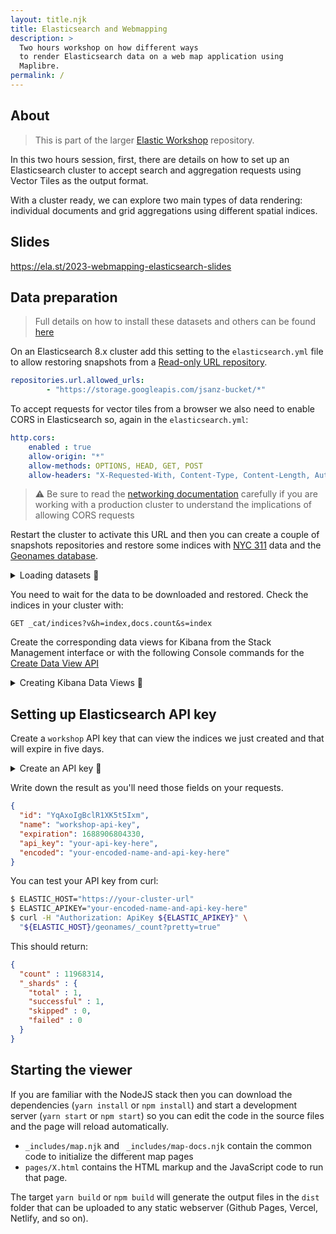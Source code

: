```yaml
---
layout: title.njk
title: Elasticsearch and Webmapping
description: >
  Two hours workshop on how different ways
  to render Elasticsearch data on a web map application using 
  Maplibre.
permalink: /
---
```


## About

> This is part of the larger [Elastic Workshop](https://github.com/jsanz/elastic-workshop/) repository.

In this two hours session, first, there are details on how to set up an Elasticsearch cluster to accept search and aggregation requests using Vector Tiles as the output format.

With a cluster ready, we can explore two main types of data rendering: individual documents and grid aggregations using different spatial indices.

## Slides

<https://ela.st/2023-webmapping-elasticsearch-slides>

## Data preparation

> Full details on how to install these datasets and others can be found [here](https://gist.github.com/jsanz/235570f46634269ee354c831f87caf65)

On an Elasticsearch 8.x cluster add this setting to the `elasticsearch.yml` file to allow restoring snapshots from a [Read-only URL repository](https://www.elastic.co/guide/en/elasticsearch/reference/master/snapshots-read-only-repository.html).

```yaml
repositories.url.allowed_urls: 
        - "https://storage.googleapis.com/jsanz-bucket/*"
```

To accept requests for vector tiles from a browser we also need to enable CORS in Elasticsearch so, again in the `elasticsearch.yml`:

```yaml
http.cors: 
    enabled : true
    allow-origin: "*"
    allow-methods: OPTIONS, HEAD, GET, POST
    allow-headers: "X-Requested-With, Content-Type, Content-Length, Authorization, Accept, User-Agent, X-Elastic-Client-Meta, Cache-Control"
```

> ⚠ Be sure to read the [networking documentation](https://www.elastic.co/guide/en/elasticsearch/reference/current/modules-network.html) carefully if you are working with a production cluster to understand the implications of allowing CORS requests


Restart the cluster to activate this URL and then you can create a couple of snapshots repositories and restore some indices with [NYC 311](https://data.cityofnewyork.us/Social-Services/311-Service-Requests-from-2010-to-Present/erm2-nwe9) data and the [Geonames database](http://www.geonames.org/).

<details>
<summary>Loading datasets 🔽</summary>

```text
# ==== NYC 311 ====
# Add the NYC 311 snapshots repository
PUT /_snapshot/nyc311
{
  "type": "url",
  "settings": {
    "url": "https://storage.googleapis.com/jsanz-bucket/nyc311_repo/"
  }
}

# Check two snapshots are available
GET _snapshot/nyc311/*

# Restore 311 data (async)
POST /_snapshot/nyc311/snapshot_1/_restore

# Restore NYC boroughs data (async)
POST /_snapshot/nyc311/snapshot_2/_restore


# ==== Geonames ====

# Add the Geonames snapshots repository
PUT /_snapshot/geonames
{
  "type": "url",
  "settings": {
    "url": "https://storage.googleapis.com/jsanz-bucket/v8/geospatial_demos/"
  }
}

# Check the geonames snapshot is available available
GET _snapshot/geonames/geonames

# Restore Geonames data (async)
POST /_snapshot/geonames/geonames/_restore


# ==== OSM Andorra ====

# Add the OSM snapshots repository
PUT /_snapshot/osm
{
  "type": "url",
  "settings": {
    "url": "https://storage.googleapis.com/jsanz-bucket/v8/osm/"
  }
}

# Check the osm_andorra snapshot is available available
GET _snapshot/osm/osm_andorra

# Restore osm_andorra data (async)
POST /_snapshot/osm/osm_andorra/_restore

# Expose this index with two filtered aliases
POST _aliases
{
  "actions": [
    {
      "add": {
        "index": "osm_andorra",
        "alias": "osm_highways_andorra",
        "filter": {
          "bool": {
            "filter": [
              {
                "bool": {
                  "minimum_should_match": 1,
                  "should": [
                    {
                      "exists": {
                        "field": "highway"
                      }
                    }
                  ]
                }
              },
              {
                "bool": {
                  "minimum_should_match": 1,
                  "should": [
                    {
                      "term": {
                        "osm_type": {
                          "value": "way"
                        }
                      }
                    }
                  ]
                }
              }
            ]
          }
        }
      }
    },
    {
      "add": {
        "index": "osm_andorra",
        "alias": "osm_buildings_andorra",
        "filter": {
          "bool": {
            "filter": [
              {
                "bool": {
                  "minimum_should_match": 1,
                  "should": [
                    {
                      "exists": {
                        "field": "building"
                      }
                    }
                  ]
                }
              },
              {
                "bool": {
                  "minimum_should_match": 1,
                  "should": [
                    {
                      "term": {
                        "osm_type": {
                          "value": "area"
                        }
                      }
                    }
                  ]
                }
              }
            ]
          }
        }
      }
    }
  ]
}
```
</details>

You need to wait for the data to be downloaded and restored. Check the indices in your cluster with:

```text
GET _cat/indices?v&h=index,docs.count&s=index
```

Create the corresponding data views for Kibana from the Stack Management interface or with the following Console commands for the [Create Data View API](https://www.elastic.co/guide/en/kibana/master/data-views-api-create.html)

<details>
<summary>Creating Kibana Data Views 🔽</summary>

```text
POST kbn://api/data_views/data_view
{
  "data_view": {
    "title": "311",
    "name": "NYC 311 calls",
    "timeFieldName": "Created Date"
  }
}

POST kbn://api/data_views/data_view
{
  "data_view": {
    "title": "nyc_boroughs",
    "name": "NYC Boroughs"
  }
}

POST kbn://api/data_views/data_view
{
  "data_view": {
    "title": "NYC",
    "name": "NYC 311 calls",
    "timeFieldName": "Created Date"
  }
}


POST kbn://api/data_views/data_view
{
  "data_view": {
    "title": "osm_andorra",
    "name": "OpenStreetMap Andorra",
    "timeFieldName": "timestamp"
  }
}
```
</details>

## Setting up Elasticsearch API key

Create a `workshop` API key that can view the indices we just created and that will expire in five days.


<details>
<summary>Create an API key 🔽</summary>

```text
POST /_security/api_key
{
  "name": "workshop-api-key",
  "expiration": "5d",   
  "role_descriptors": { 
    "workshop": {
      "index": [
      {
        "names": [
          "geonames",
          "311",
          "nyc_boroughs",
          "osm_*"
        ],
        "privileges": [
          "read",
          "view_index_metadata"
        ],
        "field_security": {
          "grant": [
            "*"
          ]
        }
      }
      ]
    }
  }
}
```
</details>

Write down the result as you'll need those fields on your requests.

```json
{
  "id": "YqAxoIgBclR1XK5t5Ixm",
  "name": "workshop-api-key",
  "expiration": 1688906804330,
  "api_key": "your-api-key-here",
  "encoded": "your-encoded-name-and-api-key-here"
}
```


You can test your API key from curl:

```bash
$ ELASTIC_HOST="https://your-cluster-url"
$ ELASTIC_APIKEY="your-encoded-name-and-api-key-here"
$ curl -H "Authorization: ApiKey ${ELASTIC_APIKEY}" \
  "${ELASTIC_HOST}/geonames/_count?pretty=true"
```

This should return:

```json
{
  "count" : 11968314,
  "_shards" : {
    "total" : 1,
    "successful" : 1,
    "skipped" : 0,
    "failed" : 0
  }
}
```

## Starting the viewer

If you are familiar with the NodeJS stack then you can download the dependencies (`yarn install` or  `npm install`) and start a development server (`yarn start` or `npm start`) so you can edit the code in the source files and the page will reload automatically.

* `_includes/map.njk` and ` _includes/map-docs.njk` contain the common code to initialize the different map pages
* `pages/X.html` contains the HTML markup and the JavaScript code to run that page.

The target `yarn build` or `npm build` will generate the output files in the `dist` folder that can be uploaded to any static webserver (Github Pages, Vercel, Netlify, and so on).
